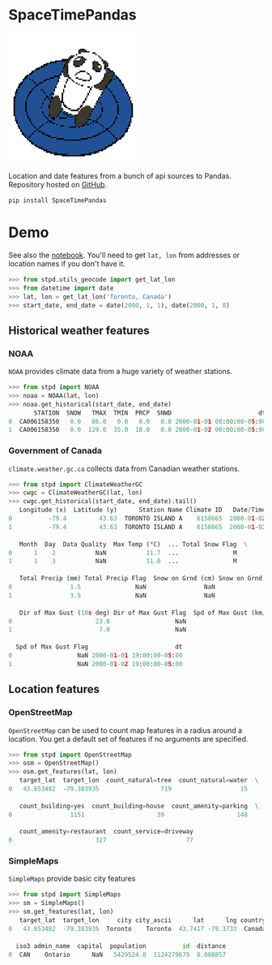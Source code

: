 # SpaceTimePandas
![icon](SpaceTimePandas.png)

Location and date features from a bunch of api sources to Pandas.
Repository hosted on [GitHub](https://github.com/tianle91/SpaceTimePandas).

```
pip install SpaceTimePandas
```

# Demo
See also the [notebook](demo.ipynb).
You'll need to get `lat, lon` from addresses or location names if you don't have it.
```python
>>> from stpd.utils_geocode import get_lat_lon
>>> from datetime import date
>>> lat, lon = get_lat_lon('Toronto, Canada')
>>> start_date, end_date = date(2000, 1, 1), date(2000, 1, 8)
```

## Historical weather features 

### NOAA
`NOAA` provides climate data from a huge variety of weather stations.
```python
>>> from stpd import NOAA
>>> noaa = NOAA(lat, lon)
>>> noaa.get_historical(start_date, end_date)
       STATION  SNOW   TMAX  TMIN  PRCP  SNWD                        dt
0  CA006158350   0.0   86.0   0.0   0.0   0.0 2000-01-01 00:00:00-05:00
1  CA006158350   0.0  129.0  35.0  18.0   0.0 2000-01-02 00:00:00-05:00
```

### Government of Canada
`climate.weather.gc.ca` collects data from Canadian weather stations.
```python
>>> from stpd import ClimateWeatherGC
>>> cwgc = ClimateWeatherGC(lat, lon)
>>> cwgc.get_historical(start_date, end_date).tail()
   Longitude (x)  Latitude (y)      Station Name Climate ID   Date/Time  Year  \
0          -79.4         43.63  TORONTO ISLAND A    6158665  2000-01-02  2000   
1          -79.4         43.63  TORONTO ISLAND A    6158665  2000-01-03  2000   

   Month  Day  Data Quality  Max Temp (°C)  ... Total Snow Flag  \
0      1    2           NaN           11.7  ...               M   
1      1    3           NaN           11.0  ...               M   

   Total Precip (mm) Total Precip Flag  Snow on Grnd (cm) Snow on Grnd Flag  \
0                1.5               NaN                NaN               NaN   
1                3.5               NaN                NaN               NaN   

   Dir of Max Gust (10s deg) Dir of Max Gust Flag  Spd of Max Gust (km/h)  \
0                       23.0                  NaN                      44   
1                        7.0                  NaN                      65   

  Spd of Max Gust Flag                        dt  
0                  NaN 2000-01-01 19:00:00-05:00  
1                  NaN 2000-01-02 19:00:00-05:00  
```

## Location features

### OpenStreetMap
`OpenStreetMap` can be used to count map features in a radius around a location.
You get a default set of features if no arguments are specified.
```python
>>> from stpd import OpenStreetMap
>>> osm = OpenStreetMap()
>>> osm.get_features(lat, lon)
   target_lat  target_lon  count_natural=tree  count_natural=water  \
0   43.653482  -79.383935                 719                   15   

   count_building=yes  count_building=house  count_amenity=parking  \
0                1151                    39                    148   

   count_amenity=restaurant  count_service=driveway  
0                       327                      77 
```

### SimpleMaps
`SimpleMaps` provide basic city features
```python
>>> from stpd import SimpleMaps
>>> sm = SimpleMaps()
>>> sm.get_features(lat, lon)
   target_lat  target_lon     city city_ascii      lat      lng country iso2  \
0   43.653482  -79.383935  Toronto    Toronto  43.7417 -79.3733  Canada   CA   

  iso3 admin_name  capital  population          id  distance  
0  CAN    Ontario      NaN   5429524.0  1124279679  0.088857  
```
